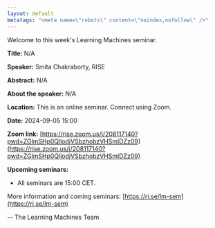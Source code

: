 ```yaml
---
layout: default
metatags: "<meta name=\"robots\" content=\"noindex,nofollow\" />"
---
```

Welcome to this week's Learning Machines seminar.

**Title:** N/A

**Speaker:** Smita Chakraborty, RISE

**Abstract:** N/A

**About the speaker:** N/A

**Location:** This is an online seminar. Connect using Zoom.

**Date:** 2024-09-05 15:00

**Zoom link:** [https://rise.zoom.us/j/208117140?pwd=ZGlmSHp0QllodjVSbzhobzVHSmlDZz09](https://rise.zoom.us/j/208117140?pwd=ZGlmSHp0QllodjVSbzhobzVHSmlDZz09)

**Upcoming seminars:**

* All seminars are 15:00 CET.

More information and coming seminars: [https://ri.se/lm-sem](https://ri.se/lm-sem)

-- The Learning Machines Team

